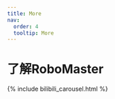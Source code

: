 ```yaml
---
title: More
nav:
  order: 4
  tooltip: More
---
```


# 了解RoboMaster

{% include bilibili_carousel.html %}


